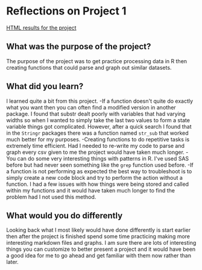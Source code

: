 # Reflections on Project 1
[HTML results for the project](https://github.com/Branticus71/Branticus71.github.io/blob/main/Projects/Project-1.html)
## What was the purpose of the project?
The purpose of the project was to get practice processing data in R then creating functions that could parse and graph out similar datasets.

## What did you learn?
I learned quite a bit from this project.
-If a function doesn't quite do exactly what you want then you can often find a modified version in another package. I found that substr dealt poorly with variables
that had varying widths so when I wanted to simply take the last two values to form a state variable things got complicated. However, after a quick search I found that
in the `Stringr` packages there was a function named `str_sub` that worked much better for my purposes.
-Creating functions to do repetitive tasks is extremely time efficient. Had I needed to re-write my code to parse and graph every csv given to me the project would have 
taken much longer.
-You can do some very interesting things with patterns in R. I've used SAS before but had never seen something like the `grep` function used before.
-If a function is not performing as expected the best way to troubleshoot is to simply create a new code block and try to perform the action without a function.
I had a few issues with how things were being stored and called within my functions and it would have taken much longer to find the problem had I not used this method.
## What would you do differently
Looking back what I most likely would have done differently is start earlier then after the project is finished spend some time practicing making more interesting 
markdown files and graphs. I am sure there are lots of interesting things you can customize to better present a project and it would have been a good idea for me
to go ahead and get familiar with them now rather than later.
